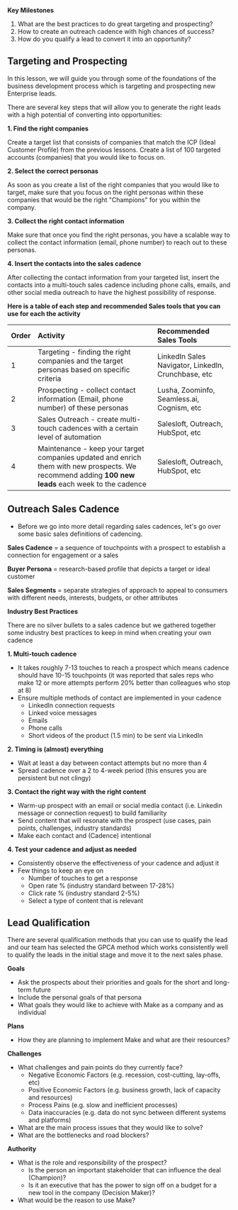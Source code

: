 __Key Milestones__

1. What are the best practices to do great targeting and prospecting?
2. How to create an outreach cadence with high chances of success?
3. How do you qualify a lead to convert it into an opportunity?


## Targeting and Prospecting

In this lesson, we will guide you through some of the foundations of the business development process which is targeting and prospecting new Enterprise leads. 

There are several key steps that will allow you to generate the right leads with a high potential of converting into opportunities:

__1. Find the right companies__

Create a target list that consists of companies that match the ICP (Ideal Customer Profile)  from the previous lessons. Create a list of 100 targeted accounts (companies) that you would like to focus on.

__2. Select the correct personas__

As soon as you create a list of the right companies that you would like to target, make sure that you focus on the right personas within these companies that would be the right "Champions" for you within the company.

__3. Collect the right contact information__

Make sure that once you find the right personas, you have a scalable way to collect the contact information (email, phone number) to reach out to these personas.

__4. Insert the contacts into the sales cadence__

After collecting the contact information from your targeted list, insert the contacts into a multi-touch sales cadence including phone calls, emails, and other social media outreach to have the highest possibility of response.


__Here is a table of each step and recommended Sales tools that you can use for each the activity__

|   Order   | Activity                                                                                                                                            | Recommended Sales Tools                               |
|:----------|:----------------------------------------------------------------------------------------------------------------------------------------------------|:------------------------------------------------------|
| 1         | Targeting - finding the right companies and the target personas based on specific criteria                                                          | LinkedIn Sales Navigator, LinkedIn, Crunchbase, etc   |
| 2         | Prospecting - collect contact information (Email, phone number) of these personas                                                                   | Lusha, Zoominfo, Seamless.ai, Cognism, etc            |
| 3         | Sales Outreach - create multi-touch cadences with a certain level of automation                                                                     | Salesloft, Outreach, HubSpot, etc                     |
| 4         | Maintenance - keep your target companies updated and enrich them with new prospects. We recommend adding __100 new leads__ each week to the cadence | Salesloft, Outreach, HubSpot, etc                     |


## Outreach Sales Cadence

  - Before we go into more detail regarding sales cadences, let's go over some basic sales definitions of cadencing.
    
__Sales Cadence__ = a sequence of touchpoints with a prospect to establish a connection for engagement or a sales

__Buyer Persona__ = research-based profile that depicts a target or ideal customer

__Sales Segments__  = separate strategies of approach to appeal to consumers with different needs, interests, budgets, or other attributes

__Industry Best Practices__

There are no silver bullets to a sales cadence but we gathered together some industry best practices to keep in mind when creating your own cadence

__1. Multi-touch cadence__

  - It takes roughly 7-13 touches to reach a prospect which means cadence should have 10-15 touchpoints (it was reported that sales reps who make 12 or more attempts perform 20% better than colleagues who stop at 8)
  - Ensure multiple methods of contact are implemented in your cadence
    - LinkedIn connection requests
    - Linked voice messages
    - Emails
    - Phone calls
    - Short videos of the product (1.5 min) to be sent via LinkedIn
      
__2. Timing is (almost) everything__

  - Wait at least a day between contact attempts but no more than 4
  - Spread cadence over a 2 to 4-week period (this ensures you are persistent but not clingy)
    
__3. Contact the right way with the right content__

  - Warm-up prospect with an email or social media contact (i.e. Linkedin message or connection request) to build familiarity
  - Send content that will resonate with the prospect (use cases, pain points, challenges, industry standards)
  - Make each contact and (Cadence) intentional
    
__4. Test your cadence and adjust as needed__

  - Consistently observe the effectiveness of your cadence and adjust it
  - Few things to keep an eye on
    - Number of touches to get a response
    - Open rate % (industry standard between 17-28%)
    - Click rate % (industry standard 2-5%)
    - Select a type of content that is relevant

## Lead Qualification 

There are several qualification methods that you can use to qualify the lead and our team has selected the GPCA method which works consistently well to qualify the leads in the initial stage and move it to the next sales phase.

__Goals__

  - Ask the prospects about their priorities and goals for the short and long-term future
  - Include the personal goals of that persona
  - What goals they would like to achieve with Make as a company and as individual
    
__Plans__

  - How they are planning to implement Make and what are their resources?

__Challenges__

  - What challenges and pain points do they currently face?
    - Negative Economic Factors (e.g. recession, cost-cutting, lay-offs, etc)
    - Positive Economic Factors (e.g. business growth, lack of capacity and resources)
    - Process Pains (e.g. slow and inefficient processes)
    - Data inaccuracies (e.g. data do not sync between different systems and platforms)
  - What are the main process issues that they would like to solve?
  - What are the bottlenecks and road blockers?
    
__Authority__

  - What is the role and responsibility of the prospect?
    - Is the person an important stakeholder that can influence the deal (Champion)?
    - Is it an executive that has the power to sign off on a budget for a new tool in the company (Decision Maker)?
  - What would be the reason to use Make?
